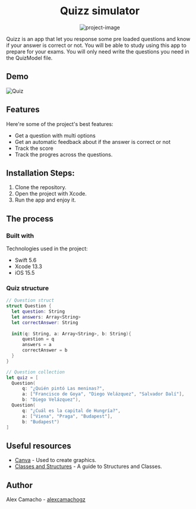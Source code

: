<h1 align="center" id="title">Quizz simulator</h1>

<p align="center"><img src="https://socialify.git.ci/alexcamachogz/quizz-multioption/image?language=1&amp;name=1&amp;owner=1&amp;pattern=Solid&amp;theme=Dark" alt="project-image"></p>

<p id="description">Quizz is an app that let you response some pre loaded questions and know if your answer is correct or not. You will be able to study using this app to prepare for your exams. You will only need write the questions you need in the QuizModel file.</p>

## Demo

![Quiz](https://media.giphy.com/media/pwVeGTcr39AErOnBOU/giphy.gif)
  
## Features

Here're some of the project's best features:

*   Get a question with multi options
*   Get an automatic feedback about if the answer is correct or not
*   Track the score
*   Track the progres across the questions.

## Installation Steps:

1. Clone the repository.
2. Open the project with Xcode.
3. Run the app and enjoy it.

## The process 
### Built with

Technologies used in the project:

*   Swift 5.6
*   Xcode 13.3
*   iOS 15.5

### Quiz structure

``` Swift
// Question struct
struct Question {
  let question: String
  let answers: Array<String>
  let correctAnswer: String
  
  init(q: String, a: Array<String>, b: String){
      question = q
      answers = a
      correctAnswer = b
  }
}
```

``` Swift
// Question collection
let quiz = [
  Question(
      q: "¿Quién pintó Las meninas?",
      a: ["Francisco de Goya", "Diego Velázquez", "Salvador Dalí"],
      b: "Diego Velázquez"),
  Question(
      q: "¿Cuál es la capital de Hungría?",
      a: ["Viena", "Praga", "Budapest"],
      b: "Budapest")
]
```

## Useful resources

* [Canva](https://www.canva.com) - Used to create graphics.
* [Classes and Structures](https://docs.swift.org/swift-book/LanguageGuide/ClassesAndStructures.html) - A guide to Structures and Classes.

## Author

Alex Camacho - [alexcamachogz](https://twitter.com/alexcamachogz)